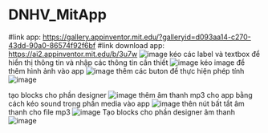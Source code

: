 # DNHV_MitApp
#link app: https://gallery.appinventor.mit.edu/?galleryid=d093aa14-c270-43dd-90a0-86574f92f6bf
#link download app: https://ai2.appinventor.mit.edu/b/3u7w
![image](https://github.com/user-attachments/assets/6469b138-e756-4ec5-beab-7e3a4e89d715)
kéo các label và textbox để hiển thị thông tin và nhập các thông tin cần thiết
![image](https://github.com/user-attachments/assets/66af4e8a-eafb-4099-b2ec-b5fafc326c36)
kéo image để thêm hình ảnh vào app
![image](https://github.com/user-attachments/assets/a28d1f8c-89c1-416a-8883-30c075c8dbe3)
thêm các buton để thực hiện phép tính
![image](https://github.com/user-attachments/assets/a77625e5-272a-4bc7-916c-bac3e513dbbd)


tạo blocks cho phần designer 
![image](https://github.com/user-attachments/assets/b1dff818-65f9-45f6-af10-8b51b6898683)
thêm âm thanh mp3 cho app bằng cách kéo sound trong phần media vào app
![image](https://github.com/user-attachments/assets/fc11a97d-1be5-444f-bde8-42714b840afe)
thên nút bất tắt âm thanh cho file mp3
![image](https://github.com/user-attachments/assets/71f6816b-9f3a-4c79-9029-d68561434f5a)
Tạo blocks cho phần designer âm thanh
![image](https://github.com/user-attachments/assets/89f542d3-828e-476c-83a7-9f077b390418)





